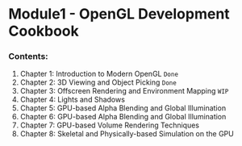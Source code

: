 # Module1 - OpenGL Development Cookbook

### Contents:
1. Chapter 1: Introduction to Modern OpenGL `Done`
2. Chapter 2: 3D Viewing and Object Picking `Done`
3. Chapter 3: Offscreen Rendering and Environment Mapping `WIP`
4. Chapter 4: Lights and Shadows
5. Chapter 5: GPU-based Alpha Blending and Global Illumination
6. Chapter 6: GPU-based Alpha Blending and Global Illumination
7. Chapter 7: GPU-based Volume Rendering Techniques
8. Chapter 8: Skeletal and Physically-based Simulation on the GPU
